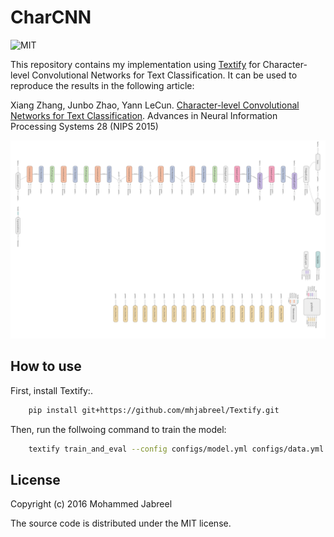 # CharCNN

![MIT](https://img.shields.io/badge/license-MIT-blue.svg)

This repository contains my implementation using [Textify](https://github.com/mhjabreel/Textify) for Character-level Convolutional Networks for Text Classification. It can be used to reproduce the results in the following article:

Xiang Zhang, Junbo Zhao, Yann LeCun. [Character-level Convolutional Networks for Text Classification](http://arxiv.org/abs/1509.01626). Advances in Neural Information Processing Systems 28 (NIPS 2015)

![Alt text](ccnn.png?raw=true "The model")

## How to use
First, install Textify:.
```sh
    pip install git+https://github.com/mhjabreel/Textify.git
```

Then, run the follwoing command to train the model:
```sh
    textify train_and_eval --config configs/model.yml configs/data.yml configs/train.yml
```

## License

Copyright (c) 2016 Mohammed Jabreel

The source code is distributed under the MIT license.
